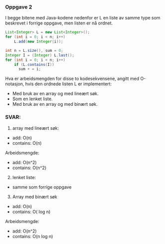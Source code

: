 ### Oppgave 2

I begge bitene med Java-kodene nedenfor er L en liste av samme type som beskrevet i forrige oppgave, men listen er nå ordnet.
```java
List<Integer> L = new List<Integer>();
for (int i = 0; i < n; i++)
    L.add(new Integer(i));

int n = L.size(), sum = 0;
Integer I = (Integer) L.last();
for (int i = 0; i < n; i++)
    if (L.contains(I))
      sum + = i;
```

Hva er arbeidsmengden for disse to kodesekvensene, angitt med O-notasjon, hvis den ordnede listen L er implementert:

- Med bruk av en array og med lineært søk. 
- Som en lenket liste. 
- Med bruk av en array og med binært søk.

### SVAR:

1. array med lineært søk:
- add: O(n)
- contains: O(n)

Arbeidsmengde:
- add: O(n^2)
- contains: O(n^2)

2. lenket liste:
- samme som forrige oppgave

3. Array med binært søk
- add: O(n)
- contains: O( log n)

Arbeidsmengde:
- add: O(n^2)
- contains: O(n log n)